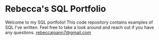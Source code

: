 # Rebecca's SQL Portfolio
Welcome to my SQL portfolio! This code repository contains examples of SQL I've written. Feel free to take a look around and reach out if you have any questions. rebeccajoann7@gmail.com
